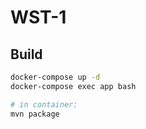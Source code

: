 # WST-1

## Build
```sh
docker-compose up -d
docker-compose exec app bash

# in container:
mvn package
```
